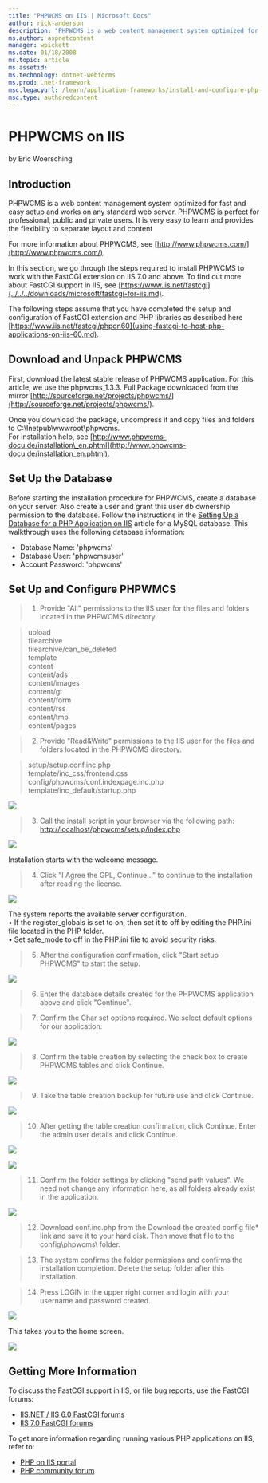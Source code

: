 ```yaml
---
title: "PHPWCMS on IIS | Microsoft Docs"
author: rick-anderson
description: "PHPWCMS is a web content management system optimized for fast and easy setup and works on any standard web server. PHPWCMS is perfect for professional, publi..."
ms.author: aspnetcontent
manager: wpickett
ms.date: 01/18/2008
ms.topic: article
ms.assetid: 
ms.technology: dotnet-webforms
ms.prod: .net-framework
msc.legacyurl: /learn/application-frameworks/install-and-configure-php-applications-on-iis/phpwcms-on-iis
msc.type: authoredcontent
---
```

PHPWCMS on IIS
====================
by Eric Woersching

## Introduction

PHPWCMS is a web content management system optimized for fast and easy setup and works on any standard web server. PHPWCMS is perfect for professional, public and private users. It is very easy to learn and provides the flexibility to separate layout and content

For more information about PHPWCMS, see [http://www.phpwcms.com/](http://www.phpwcms.com/).  
  
In this section, we go through the steps required to install PHPWCMS to work with the FastCGI extension on IIS 7.0 and above. To find out more about FastCGI support in IIS, see [https://www.iis.net/fastcgi](../../../downloads/microsoft/fastcgi-for-iis.md).

The following steps assume that you have completed the setup and configuration of FastCGI extension and PHP libraries as described here [https://www.iis.net/fastcgi/phpon60](using-fastcgi-to-host-php-applications-on-iis-60.md).

## Download and Unpack PHPWCMS

First, download the latest stable release of PHPWCMS application. For this article, we use the phpwcms\_1.3.3. Full Package downloaded from the mirror [http://sourceforge.net/projects/phpwcms/](http://sourceforge.net/projects/phpwcms/).

Once you download the package, uncompress it and copy files and folders to C:\Inetpub\wwwroot\phpwcms.  
For installation help, see [http://www.phpwcms-docu.de/installation\_en.phtml](http://www.phpwcms-docu.de/installation_en.phtml).

## Set Up the Database

Before starting the installation procedure for PHPWCMS, create a database on your server. Also create a user and grant this user db ownership permission to the database. Follow the instructions in the [Setting Up a Database for a PHP Application on IIS](../install-and-configure-php-on-iis/setting-up-a-database-for-a-php-application-on-iis.md) article for a MySQL database. This walkthrough uses the following database information:

- Database Name: 'phpwcms'
- Database User: 'phpwcmsuser'
- Account Password: 'phpwcms'

## Set Up and Configure PHPWMCS

> 1. Provide "All" permissions to the IIS user for the files and folders located in the PHPWCMS directory.


> upload  
> filearchive  
> filearchive/can\_be\_deleted  
> template  
> content  
> content/ads  
> content/images  
> content/gt  
> content/form  
> content/rss  
> content/tmp  
> content/pages


> 2. Provide "Read&amp;Write" permissions to the IIS user for the files and folders located in the PHPWCMS directory.


> setup/setup.conf.inc.php  
> template/inc\_css/frontend.css  
> config/phpwcms/conf.indexpage.inc.php  
> template/inc\_default/startup.php


[![](phpwcms-on-iis/_static/image2.jpg)](phpwcms-on-iis/_static/image1.jpg)

> 3. Call the install script in your browser via the following path:   
> [http://localhost/phpwcms/setup/index.php](http://localhost/phpwcms/setup/index.php)


[![](phpwcms-on-iis/_static/image4.jpg)](phpwcms-on-iis/_static/image3.jpg)

Installation starts with the welcome message.

> 4. Click "I Agree the GPL, Continue…" to continue to the installation after reading the license.


[![](phpwcms-on-iis/_static/image6.jpg)](phpwcms-on-iis/_static/image5.jpg)

The system reports the available server configuration.   
• If the register\_globals is set to on, then set it to off by editing the PHP.ini file located in the PHP folder.  
• Set safe\_mode to off in the PHP.ini file to avoid security risks.

> 5. After the configuration confirmation, click "Start setup PHPWCMS" to start the setup.


[![](phpwcms-on-iis/_static/image8.jpg)](phpwcms-on-iis/_static/image7.jpg)

> 6. Enter the database details created for the PHPWCMS application above and click "Continue".


> 7. Confirm the Char set options required. We select default options for our application.


[![](phpwcms-on-iis/_static/image11.jpg)](phpwcms-on-iis/_static/image10.jpg)

> 8. Confirm the table creation by selecting the check box to create PHPWCMS tables and click Continue.


[![](phpwcms-on-iis/_static/image15.jpg)](phpwcms-on-iis/_static/image14.jpg)

> 9. Take the table creation backup for future use and click Continue.


[![](phpwcms-on-iis/_static/image17.jpg)](phpwcms-on-iis/_static/image16.jpg)

> 10. After getting the table creation confirmation, click Continue. Enter the admin user details and click Continue.


[![](phpwcms-on-iis/_static/image19.jpg)](phpwcms-on-iis/_static/image18.jpg)

[![](phpwcms-on-iis/_static/image21.jpg)](phpwcms-on-iis/_static/image20.jpg)

> 11. Confirm the folder settings by clicking "send path values". We need not change any information here, as all folders already exist in the application.


[![](phpwcms-on-iis/_static/image24.jpg)](phpwcms-on-iis/_static/image23.jpg)

> 12. Download conf.inc.php from the Download the created config file\* link and save it to your hard disk. Then move that file to the config\phpwcms\ folder.


> 13. The system confirms the folder permissions and confirms the installation completion. Delete the setup folder after this installation.


> 14. Press LOGIN in the upper right corner and login with your username and password created.


[![](phpwcms-on-iis/_static/image27.jpg)](phpwcms-on-iis/_static/image26.jpg)

This takes you to the home screen.

[![](phpwcms-on-iis/_static/image29.jpg)](phpwcms-on-iis/_static/image28.jpg)

## Getting More Information

To discuss the FastCGI support in IIS, or file bug reports, use the FastCGI forums:

- [IIS.NET / IIS 6.0 FastCGI forums](https://forums.iis.net/1103.aspx)
- [IIS 7.0 FastCGI forums](https://forums.iis.net/1104.aspx)

To get more information regarding running various PHP applications on IIS, refer to:

- [PHP on IIS portal](https://php.iis.net/)
- [PHP community forum](https://forums.iis.net/1102.aspx)